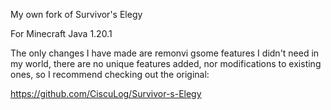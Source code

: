 My own fork of Survivor's Elegy

For Minecraft Java 1.20.1

The only changes I have made are remonvi gsome features I didn't need in my world, there are no unique features added, nor modifications to existing ones, so I recommend checking out the original:

https://github.com/CiscuLog/Survivor-s-Elegy
